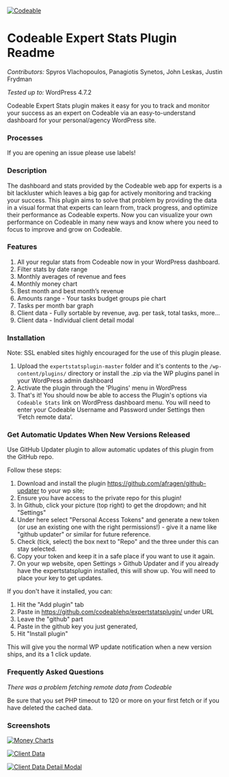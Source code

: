 [![Codeable](https://img.shields.io/badge/Codeable-Experts-blue.svg?style=flat-square)]()
# Codeable Expert Stats Plugin Readme
*Contributors:* Spyros Vlachopoulos, Panagiotis Synetos, John Leskas, Justin Frydman

*Tested up to:* WordPress 4.7.2

Codeable Expert Stats plugin makes it easy for you to track and monitor your success as an expert on Codeable via an easy-to-understand dashboard for your personal/agency WordPress site.


### Processes

If you are opening an issue please use labels!

### Description

The dashboard and stats provided by the Codeable web app for experts is a bit lackluster which leaves a big gap for actively monitoring and tracking your success. This plugin aims to solve that problem by providing the data in a visual format that experts can learn from, track progress, and optimize their performance as Codeable experts. Now you can visualize your own performance on Codeable in many new ways and know where you need to focus to improve and grow on Codeable.

### Features

1. All your regular stats from Codeable now in your WordPress dashboard.
2. Filter stats by date range
3. Monthly averages of revenue and fees
4. Monthly money chart
5. Best month and best month’s revenue
6. Amounts range - Your tasks budget groups pie chart
7. Tasks per month bar graph
8. Client data - Fully sortable by revenue, avg. per task, total tasks, more…
9. Client data - Individual client detail modal


### Installation

Note: SSL enabled sites highly encouraged for the use of this plugin please.

1. Upload the `expertstatsplugin-master` folder and it's contents to the `/wp-content/plugins/` directory or install the .zip via the WP plugins panel in your WordPress admin dashboard
2. Activate the plugin through the 'Plugins' menu in WordPress
3. That's it! You should now be able to access the Plugin's options via `Codeable Stats` link on WordPress dashboard menu.  You will need to enter your Codeable Username and Password under Settings then ‘Fetch remote data’.

### Get Automatic Updates When New Versions Released 
Use GitHub Updater plugin to allow automatic updates of this plugin from the GitHub repo.

Follow these steps:

1. Download and install the plugin https://github.com/afragen/github-updater to your wp site;
2. Ensure you have access to the private repo for this plugin!
3. In Github, click your picture (top right) to get the dropdown; and hit "Settings"
4. Under here select "Personal Access Tokens" and generate a new token (or use an existing one with the right permissions!) - give it a name like "github updater" or similar for future reference.
5. Check (tick, select) the box next to "Repo" and the three under this can stay selected.
6. Copy your token and keep it in a safe place if you want to use it again.
7. On your wp website, open Settings > Github Updater and if you already have the expertstatsplugin installed, this will show up. You will need to place your key to get updates.

If you don't have it installed, you can:

1. Hit the "Add plugin" tab
2. Paste in https://github.com/codeablehq/expertstatsplugin/ under URL
3. Leave the "github" part
4. Paste in the github key you just generated,
5. Hit "Install plugin"

This will give you the normal WP update notification when a new version ships, and its a 1 click update.

### Frequently Asked Questions

*There was a problem fetching remote data from Codeable*

Be sure that you set PHP timeout to 120 or more on your first fetch or if you have deleted the cached data.


### Screenshots

[![Money Charts](https://raw.githubusercontent.com/codeablehq/expertstatsplugin/master/screenshot1-money-charts.png?token=ACPiMX4GRnmFUQzH1KXutE40Y23hf5Pjks5Yvq0bwA%3D%3D)]()


[![Client Data](https://github.com/codeablehq/expertstatsplugin/raw/master/screenshot2-client-data.png)]()

[![Client Data Detail Modal ](https://github.com/codeablehq/expertstatsplugin/raw/master/screenshot3-client-detail-modal.png)]()
